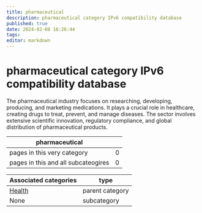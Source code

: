 ```yaml
---
title: pharmaceutical
description: pharmaceutical category IPv6 compatibility database
published: true
date: 2024-02-08 16:26:44 
tags:
editor: markdown
---
```


# pharmaceutical category IPv6 compatibility database


The pharmaceutical industry focuses on researching, developing, producing, and marketing medications. It plays a crucial role in healthcare, creating drugs to treat, prevent, and manage diseases. The sector involves extensive scientific innovation, regulatory compliance, and global distribution of pharmaceutical products.


| pharmaceutical   |   |
| - | - |
| pages in this very category | 0 |
| pages in this and all subcateogires | 0 |

| Associated categories | type |
| - | - |
| [Health](../Health) | parent category |
| None | subcategory |